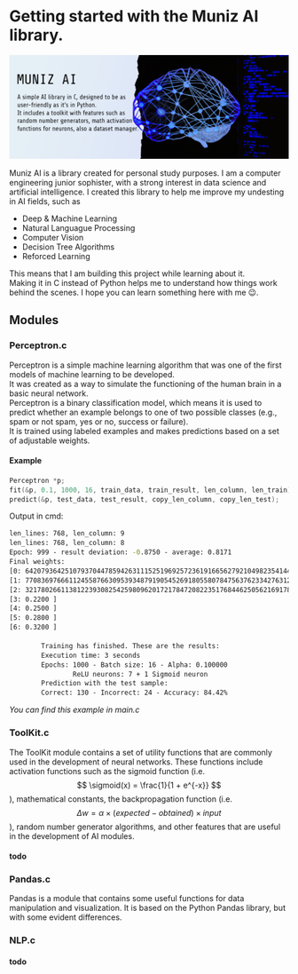 # Getting started with the Muniz AI library.

![banner](https://raw.githubusercontent.com/micaelmz/micaelmz/main/images/muniz-ai/muniz-ai-banner.png)


Muniz AI is a library created for personal study purposes. I am a computer engineering junior sophister, with a strong interest in data science and artificial intelligence.
I created this library to help me improve my undesting in AI fields, such as<br>

- Deep & Machine Learning
- Natural Languague Processing
- Computer Vision
- Decision Tree Algorithms
- Reforced Learning


This means that I am building this project while learning about it.
<br>
Making it in C instead of Python helps me to understand how things work behind the scenes. I hope you can learn something here with me 😉.

## Modules
### Perceptron.c
Perceptron is a simple machine learning algorithm that was one of the first models of machine learning to be developed.<br> 
It was created as a way to simulate the functioning of the human brain in a basic neural network.<br>
Perceptron is a binary classification model, which means it is used to predict whether an example belongs to one of two possible classes (e.g., spam or not spam, yes or no, success or failure).<br> 
It is trained using labeled examples and makes predictions based on a set of adjustable weights.<br>

#### Example
```c
Perceptron *p;
fit(&p, 0.1, 1000, 16, train_data, train_result, len_column, len_train);
predict(&p, test_data, test_result, copy_len_column, copy_len_test);
```
Output in cmd:
```cmd
len_lines: 768, len_column: 9
len_lines: 768, len_column: 8
Epoch: 999 - result deviation: -0.8750 - average: 0.8171
Final weights:
[0: 642079364251079370447859426311152519692572361916656279210498235414430060875984315686578569038790656.0000 ]
[1: 77083697666112455876630953934879190545269180558078475637623342763127658152134431692687322255684796416.0000 ]
[2: 32178026611381223930825425980962017217847208223517684462505621691783168453339244560654189588289421312.0000 ]
[3: 0.2200 ]
[4: 0.2500 ]
[5: 0.2800 ]
[6: 0.3200 ]

        Training has finished. These are the results:
        Execution time: 3 seconds
        Epochs: 1000 - Batch size: 16 - Alpha: 0.100000
                ReLU neurons: 7 + 1 Sigmoid neuron
        Prediction with the test sample:
        Correct: 130 - Incorrect: 24 - Accuracy: 84.42%
```
<i>You can find this example in main.c</i>

### ToolKit.c
The ToolKit module contains a set of utility functions that are commonly used in the development of neural networks. These functions include activation functions such as the sigmoid function (i.e. $$ \sigmoid(x) = \frac{1}{1 + e^{-x}} $$), mathematical constants, the backpropagation function (i.e. $$ \Delta w = \alpha \times (expected - obtained) \times input $$), random number generator algorithms, and other features that are useful in the development of AI modules.

#### todo

### Pandas.c
Pandas is a module that contains some useful functions for data manipulation and visualization. It is based on the Python Pandas library, but with some evident differences.<br>

### NLP.c
#### todo

